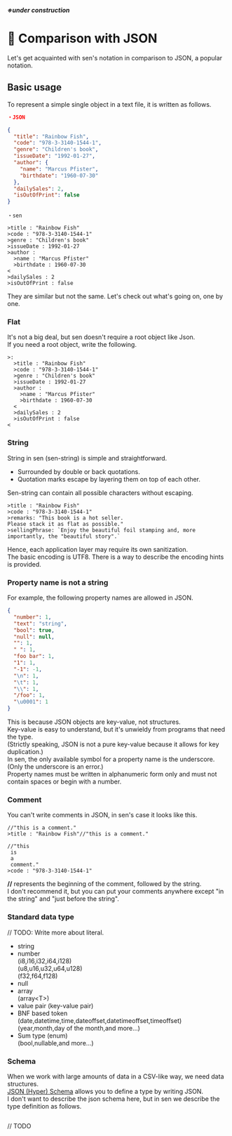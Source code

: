 ***※under construction***

# 👀 Comparison with JSON
Let's get acquainted with sen's notation in comparison to JSON, a popular notation.
## Basic usage
To represent a simple single object in a text file, it is written as follows.

```JSON
・JSON

{
  "title": "Rainbow Fish",
  "code": "978-3-3140-1544-1",
  "genre": "Children's book",
  "issueDate": "1992-01-27",
  "author": {
    "name": "Marcus Pfister",
    "birthdate": "1960-07-30"
  },
  "dailySales": 2,
  "isOutOfPrint": false
}
```
```sen
・sen

>title : "Rainbow Fish"
>code : "978-3-3140-1544-1"
>genre : "Children's book"
>issueDate : 1992-01-27
>author :
  >name : "Marcus Pfister"
  >birthdate : 1960-07-30
<
>dailySales : 2
>isOutOfPrint : false
```
They are similar but not the same. Let's check out what's going on, one by one.
### Flat
It's not a big deal, but sen doesn't require a root object like Json.  
If you need a root object, write the following.
```sen
>:
  >title : "Rainbow Fish"
  >code : "978-3-3140-1544-1"
  >genre : "Children's book"
  >issueDate : 1992-01-27
  >author :
    >name : "Marcus Pfister"
    >birthdate : 1960-07-30
  <
  >dailySales : 2
  >isOutOfPrint : false
<
```
### String
String in sen (sen-string) is simple and straightforward.  
- Surrounded by double or back quotations.  
- Quotation marks escape by layering them on top of each other.  

Sen-string can contain all possible characters without escaping.  
```sen
>title : "Rainbow Fish"
>code : "978-3-3140-1544-1"
>remarks: "This book is a hot seller.
Please stack it as flat as possible."
>sellingPhrase: `Enjoy the beautiful foil stamping and, more importantly, the "beautiful story".`
```
Hence, each application layer may require its own sanitization.  
The basic encoding is UTF8. There is a way to describe the encoding hints is provided.  
### Property name is not a string
For example, the following property names are allowed in JSON.  
```JSON
{
  "number": 1,
  "text": "string",
  "bool": true,
  "null": null,
  "": 1,
  " ": 1,
  "foo bar": 1,
  "1": 1,
  "-1": -1,
  "\n": 1,
  "\t": 1,
  "\\": 1,
  "/foo": 1,
  "\u0001": 1
}
```
This is because JSON objects are key-value, not structures.  
Key-value is easy to understand, but it's unwieldy from programs that need the type.  
(Strictly speaking, JSON is not a pure key-value because it allows for key duplication.)  
In sen, the only available symbol for a property name is the underscore. (Only the underscore is an error.)  
Property names must be written in alphanumeric form only and must not contain spaces or begin with a number.  
### Comment
You can't write comments in JSON, in sen's case it looks like this.
```sen
//"this is a comment."
>title : "Rainbow Fish"//"this is a comment."

//"this
 is 
 a 
 comment."
>code : "978-3-3140-1544-1"
```
**//** represents the beginning of the comment, followed by the string.  
I don't recommend it, but you can put your comments anywhere except "in the string" and "just before the string".  

### Standard data type
// TODO: Write more about literal.
- string
- number  
(i8,i16,i32,i64,i128)  
(u8,u16,u32,u64,u128)  
(f32,f64,f128)  
- null
- array  
(array&lt;T&gt;)
- value pair
(key-value pair)
- BNF based token
(date,datetime,time,dateoffset,datetimeoffset,timeoffset)  
(year,month,day of the month,and more...)  
- Sum type (enum)  
(bool,nullable,and more...)
### Schema
When we work with large amounts of data in a CSV-like way, we need data structures.  
[JSON (Hyper) Schema](https://json-schema.org/) allows you to define a type by writing JSON.  
I don't want to describe the json schema here, but in sen we describe the type definition as follows.  
```sen

```

// TODO





